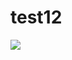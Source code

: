 # test12

<a href="https://portal.azure.com/#create/Microsoft.Template/uri/https%3A%2F%2Fraw.githubusercontent.com%2Famitmnit%2Ftest12%2Fmain%2Fazuredeploy.json" target="_blank">
  <img src="https://aka.ms/deploytoazurebutton"/>
</a>
